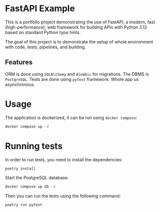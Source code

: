 # FastAPI Example

This is a portfolio project demonstrating the use of FastAPI, a modern, fast (high-performance),
web framework for building APIs with Python 3.12 based on standard Python type hints.

The goal of this project is to demonstrate the setup of whole environment with code, tests, pipelines, and building.

## Features
ORM is done using `SQLAlchemy` and `Alembic` for migrations. The DBMS is `PostgreSQL`.
Tests are done using `pytest` framework. Whole app us asynchronous.

# Usage
The application is dockerized, it can be run using `docker compose`:
```bash
docker compose up -d
```
# Running tests
In order to run tests, you need to install the dependencies:
```bash
poetry install
```
Start the PostgreSQL database:
```bash
docker compose up db -d
```
Then you can run the tests using the following command:
```bash
poetry run pytest
```
